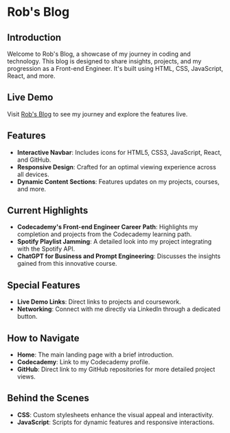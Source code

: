 # Rob's Blog

## Introduction
Welcome to Rob's Blog, a showcase of my journey in coding and technology. This blog is designed to share insights, projects, and my progression as a Front-end Engineer. It's built using HTML, CSS, JavaScript, React, and more.

## Live Demo
Visit [Rob's Blog](https://berodtm.github.io/RobsBlog/) to see my journey and explore the features live.

## Features
- **Interactive Navbar**: Includes icons for HTML5, CSS3, JavaScript, React, and GitHub.
- **Responsive Design**: Crafted for an optimal viewing experience across all devices.
- **Dynamic Content Sections**: Features updates on my projects, courses, and more.

## Current Highlights
- **Codecademy's Front-end Engineer Career Path**: Highlights my completion and projects from the Codecademy learning path.
- **Spotify Playlist Jamming**: A detailed look into my project integrating with the Spotify API.
- **ChatGPT for Business and Prompt Engineering**: Discusses the insights gained from this innovative course.

## Special Features
- **Live Demo Links**: Direct links to projects and coursework.
- **Networking**: Connect with me directly via LinkedIn through a dedicated button.

## How to Navigate
- **Home**: The main landing page with a brief introduction.
- **Codecademy**: Link to my Codecademy profile.
- **GitHub**: Direct link to my GitHub repositories for more detailed project views.

## Behind the Scenes
- **CSS**: Custom stylesheets enhance the visual appeal and interactivity.
- **JavaScript**: Scripts for dynamic features and responsive interactions.